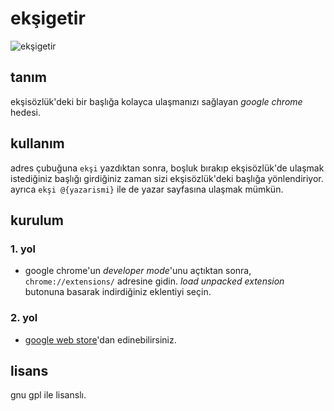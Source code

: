 # ekşigetir

![ekşigetir](https://lh3.googleusercontent.com/X3tzGT4FlmRfpc895BIB2FLIZznD43UsaRKFp6m8qcfhJAInX_149SHI7IROEOdI2ekeyHmdf1o=s640-h400-e365-rw)

## tanım
ekşisözlük'deki bir başlığa kolayca ulaşmanızı sağlayan _google chrome_ hedesi.

## kullanım
adres çubuğuna `ekşi` yazdıktan sonra, boşluk bırakıp ekşisözlük'de ulaşmak istediğiniz başlığı girdiğiniz zaman sizi ekşisözlük'deki başlığa yönlendiriyor. ayrıca `ekşi @{yazarismi}` ile de yazar sayfasına ulaşmak mümkün.

## kurulum

### 1. yol
- google chrome'un _developer mode_'unu açtıktan sonra, ```chrome://extensions/``` adresine gidin. _load unpacked extension_ butonuna basarak indirdiğiniz eklentiyi seçin.

### 2. yol
- <a href="https://chrome.google.com/webstore/detail/ek%C5%9Figetir/nmfoeackoajopjeicknnnhilgcpdnadh?hl=en-US&gl=TR">google web store</a>'dan edinebilirsiniz.

## lisans
gnu gpl ile lisanslı. 
